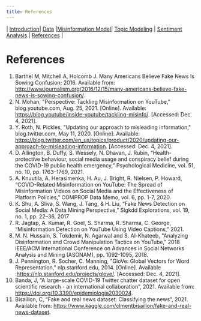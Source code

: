 ```yaml
---
title: References
---
```

| [Introduction](https://anaaamika.github.io/DSC180B-Misinformation/)| [Data](https://anaaamika.github.io/DSC180B-Misinformation/data) |[Misinformation Model](https://anaaamika.github.io/DSC180B-Misinformation/model)| [Topic Modeling](https://anaaamika.github.io/DSC180B-Misinformation/topic-model) | [Sentiment Analysis](https://anaaamika.github.io/DSC180B-Misinformation/sentiment-analysis) | [References](https://anaaamika.github.io/DSC180B-Misinformation/references) |

# References
1. Barthel M, Mitchell A, Holcomb J. Many Americans Believe Fake News Is Sowing Confusion; 2016. Available from: http://www.journalism.org/2016/12/15/many-americans-believe-fake-news-is-sowing-confusion/. 
2. N. Mohan, "Perspective: Tackling Misinformation on YouTube," blog.youtube.com, Aug. 25, 2021. [Online]. Available: https://blog.youtube/inside-youtube/tackling-misinfo/. [Accessed: Dec. 4, 2021]. 
3. Y. Roth, N. Pickles, "Updating our approach to misleading information," blog.twitter.com, May 11, 2020. [Online]. Available: https://blog.twitter.com/en_us/topics/product/2020/updating-our-approach-to-misleading-information. [Accessed: Dec. 4, 2021]. 
4. D. Allington, B. Duffy, S. Wessely, N. Dhavan, J. Rubin, “Health-protective behaviour, social media usage and conspiracy belief during the COVID-19 public health emergency,” Psychological Medicine, vol. 51, no. 10, pp. 1763–1769,  2021.
5. A. Knuutila, A. Herasimenka, H. Au, J. Bright, R. Nielsen, P. Howard, “COVID-Related Misinformation on YouTube: The Spread of Misinformation Videos on Social Media and the Effectiveness of Platform Policies,” COMPROP Data Memo, vol. 6, pp. 1-7, 2020. 
6. K. Shu, A. Sliva, S. Wang, J. Tang, & H. Liu, “Fake News Detection on Social Media: A Data Mining Perspective,” Sigkdd Explorations, vol. 19, no. 1, pp. 22–36, 2017
7. R. Jagtap, A. Kumar, R. Goel, S. Sharma, R. Sharma, C. George, “Misinformation Detection on YouTube Using Video Captions,” 2021. 
8. M. N. Hussain, S. Tokdemir, N. Agarwal and S. Al-Khateeb, "Analyzing Disinformation and Crowd Manipulation Tactics on YouTube," 2018 IEEE/ACM International Conference on Advances in Social Networks Analysis and Mining (ASONAM), pp. 1092-1095, 2018. 
9. J. Pennington, R. Socher, C. Manning, "GloVe: Global Vectors for Word Representation," nlp.stanford.edu, 2014. [Online]. Available :https://nlp.stanford.edu/projects/glove/. [Accessed: Dec. 4, 2021].
10. Banda, J, “A large-scale COVID-19 Twitter chatter dataset for open scientific research - an international collaboration”, 2021. Available from:  https://doi.org/10.3390/epidemiologia2030024. 
11. Bisaillon, C, “Fake and real news dataset: Classifying the news”, 2021. Available from:  https://www.kaggle.com/clmentbisaillon/fake-and-real-news-dataset.
